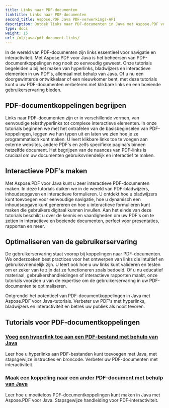 ```yaml
---
title: Links naar PDF-documenten
linktitle: Links naar PDF-documenten
second_title: Aspose.PDF Java PDF-verwerkings-API
description: Ontdek links naar PDF-documenten in Java met Aspose.PDF voor Java-tutorials. Maak moeiteloos hyperlinks, bladwijzers en interactieve PDF's.
type: docs
weight: 15
url: /nl/java/pdf-document-links/
---
```


In de wereld van PDF-documenten zijn links essentieel voor navigatie en interactiviteit. Met Aspose.PDF voor Java is het beheersen van PDF-documentkoppelingen nog nooit zo eenvoudig geweest. Onze tutorials begeleiden u bij het maken van hyperlinks, bladwijzers en interactieve elementen in uw PDF's, allemaal met behulp van Java. Of u nu een doorgewinterde ontwikkelaar of een nieuwkomer bent, met deze tutorials kunt u uw PDF-documenten verbeteren met klikbare links en een boeiende gebruikerservaring bieden.

## PDF-documentkoppelingen begrijpen

Links naar PDF-documenten zijn er in verschillende vormen, van eenvoudige teksthyperlinks tot complexe interactieve elementen. In onze tutorials beginnen we met het ontrafelen van de basisbeginselen van PDF-koppelingen, leggen we hun typen uit en laten we zien hoe je ze programmatisch kunt maken. U leert klikbare links toe te voegen aan externe websites, andere PDF's en zelfs specifieke pagina's binnen hetzelfde document. Het begrijpen van de nuances van PDF-links is cruciaal om uw documenten gebruiksvriendelijk en interactief te maken.

## Interactieve PDF's maken

Met Aspose.PDF voor Java kunt u zeer interactieve PDF-documenten maken. In deze tutorials duiken we in de wereld van PDF-bladwijzers, inhoudsopgaven en interactieve formulieren. U ontdekt hoe u bladwijzers kunt toevoegen voor eenvoudige navigatie, hoe u dynamisch een inhoudsopgave kunt genereren en hoe u interactieve formulieren kunt maken die gebruikers digitaal kunnen invullen. Aan het einde van deze tutorials beschikt u over de kennis en vaardigheden om uw PDF's om te zetten in interactieve en boeiende documenten, perfect voor presentaties, rapporten en meer.

## Optimaliseren van de gebruikerservaring

De gebruikerservaring staat voorop bij koppelingen naar PDF-documenten. We onderzoeken best practices voor het ontwerpen van links die intuïtief en gebruiksvriendelijk zijn. U leert ook hoe u uw links kunt valideren en testen om er zeker van te zijn dat ze functioneren zoals bedoeld. Of u nu educatief materiaal, gebruikershandleidingen of interactieve rapporten maakt, onze tutorials voorzien u van de expertise om de gebruikerservaring in uw PDF-documenten te optimaliseren.

Ontgrendel het potentieel van PDF-documentkoppelingen in Java met Aspose.PDF voor Java-tutorials. Verbeter uw PDF's met hyperlinks, bladwijzers en interactiviteit en betrek uw publiek als nooit tevoren.

## Tutorials voor PDF-documentkoppelingen
### [Voeg een hyperlink toe aan een PDF-bestand met behulp van Java](./add-hyperlink-in-pdf-file-using-java/)
Leer hoe u hyperlinks aan PDF-bestanden kunt toevoegen met Java, met stapsgewijze instructies en broncode. Verbeter uw PDF-documenten met interactiviteit.
### [Maak een koppeling naar een ander PDF-document met behulp van Java](./create-a-link-to-another-pdf-document-using-java/)
Leer hoe u moeiteloos PDF-documentkoppelingen kunt maken in Java met Aspose.PDF voor Java. Stapsgewijze handleiding voor PDF-interactiviteit.